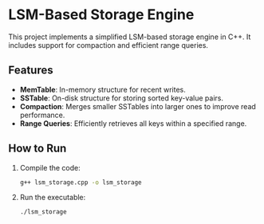 # LSM-Based Storage Engine

This project implements a simplified LSM-based storage engine in C++. It includes support for compaction and efficient range queries.

## Features
- **MemTable**: In-memory structure for recent writes.
- **SSTable**: On-disk structure for storing sorted key-value pairs.
- **Compaction**: Merges smaller SSTables into larger ones to improve read performance.
- **Range Queries**: Efficiently retrieves all keys within a specified range.

## How to Run
1. Compile the code:
   ```bash
   g++ lsm_storage.cpp -o lsm_storage
   
2. Run the executable:
   ```bash
   ./lsm_storage
